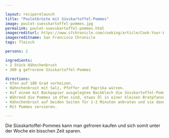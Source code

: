 ```yaml
---

layout: reciperelaunch
title: "Pouletbrüste mit Süsskartoffel-Pommes"
image: poulet-suesskartoffel-pommes.jpg
permalink: poulet-suesskartoffel-pommes.html
imagecrediturl: https://www.sfchronicle.com/cooking/article/Cook-Your-Week-Chicken-Breasts-With-Sweet-Potato-6566590.php
imagecreditname: San Francisco Chronicle
tags: fleisch

persons: 2

ingredients:
- 2 Stück Hähnchenbrust
- 300 g gefrorene Süsskartoffel-Pommes 

directions:
- Ofen auf 180 Grad vorheizen.
- Hähnchenbrust mit Salz, Pfeffer und Paprika würzen. 
- Auf einem mit Backpapier ausgelegten Backblech die Süsskartoffel-Pommes im Ofen 12-14 Minuten knusprig backen. 
- Während die Pommes im Ofen sind, etwas Öl in einer kleinen Bratpfanne erhitzen. 
- Hähnchenbrust auf beiden Seiten für 1-2 Minuten anbraten und sie dann bei mittlerer Hitze fertig braten.  
- Mit Pommes servieren. 

---
```


Die Süsskartoffel-Pommes kann man gefroren kaufen und sich somit unter der Woche ein bisschen Zeit sparen.
